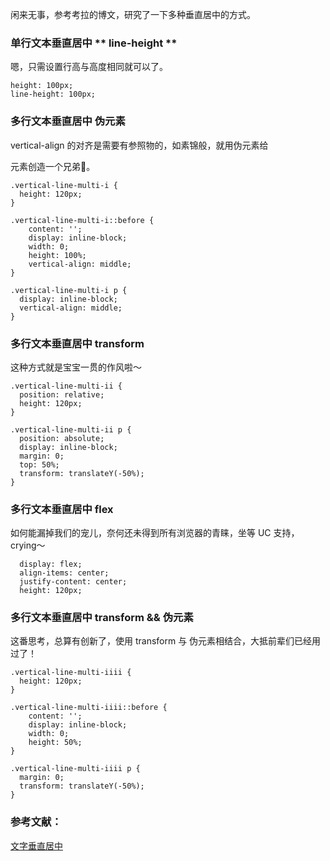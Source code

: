 <!-- ---
title: 文本截断
date: 2017-03-02 10:05
tags:
--- -->


闲来无事，参考考拉的博文，研究了一下多种垂直居中的方式。

### 单行文本垂直居中 ** line-height **

嗯，只需设置行高与高度相同就可以了。

```
height: 100px;
line-height: 100px;
```

### 多行文本垂直居中 **伪元素**

vertical-align 的对齐是需要有参照物的，如素锦般，就用伪元素给 <p> 元素创造一个兄弟👬。

```
.vertical-line-multi-i {
  height: 120px;
}

.vertical-line-multi-i::before {
    content: '';
    display: inline-block;
    width: 0;
    height: 100%;
    vertical-align: middle;
}

.vertical-line-multi-i p {
  display: inline-block;
  vertical-align: middle;
}
```

### 多行文本垂直居中 **transform**

这种方式就是宝宝一贯的作风啦～

```
.vertical-line-multi-ii {
  position: relative;
  height: 120px;
}

.vertical-line-multi-ii p {
  position: absolute;
  display: inline-block;
  margin: 0;
  top: 50%;
  transform: translateY(-50%);
}
```

### 多行文本垂直居中 **flex**

如何能漏掉我们的宠儿，奈何还未得到所有浏览器的青睐，坐等 UC 支持，crying～

```
  display: flex;
  align-items: center;
  justify-content: center;
  height: 120px;
```

### 多行文本垂直居中 **transform** && **伪元素**

这番思考，总算有创新了，使用 transform 与 伪元素相结合，大抵前辈们已经用过了！

```
.vertical-line-multi-iiii {
  height: 120px;
}

.vertical-line-multi-iiii::before {
    content: '';
    display: inline-block;
    width: 0;
    height: 50%;
}

.vertical-line-multi-iiii p {
  margin: 0;
  transform: translateY(-50%);
}
```

### 参考文献：

[文字垂直居中][vertical-align-middle]

[vertical-align-middle]: https://github.com/kaola-fed/blog/issues/1
